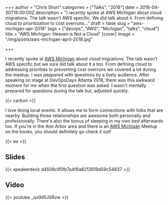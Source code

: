 +++
author = "Chris Short"
categories = ["Talks", "2018"]
date = 2018-04-30T16:00:00Z
description = "I recently spoke at AWS Michigan about cloud migrations. The talk wasn't AWS specific. We did talk about it. From defining cloud to prioritization to cost overruns..."
draft = false
slug = "aws-michigan-apr-2018"
tags = ["devops", "AWS", "Michigan", "talks", "cloud"]
title = "AWS Michigan: Heaven is Not a Cloud"
[cover]
image = "/img/posts/aws-michigan-april-2018.jpg"

+++

I recently spoke at [AWS Michigan](https://www.meetup.com/AWS-Michigan/events/248874167/) about cloud migrations. The talk wasn't AWS specific but we sure did talk about it a ton. From defining cloud to addressing priorities to preventing cost overruns we covered a lot during the meetup. I was peppered with questions by a lively audience. After speaking on stage at DevOpsDays Atlanta 2018, there was this awkward moment for me when the first question was asked. I wasn't mentally prepared for questions during the talk but, adjusted quickly.

{{< carbon >}}

I love doing local events. It allows me to form connections with folks that are nearby. Building those relationships are awesome both personally and professionally. There's also the bonus of sleeping in my own bed afterwards too. If you're in the Ann Arbor area and there is an [AWS Michigan](https://www.meetup.com/AWS-Michigan/) Meetup on the books, you should definitely go check it out!

{{< eo >}}

## Slides

{{< speakerdeck d4508c95fb7a4f6a8212619d59c54637 >}}

## Video

{{< youtube _qx9d5JSRvw >}}
